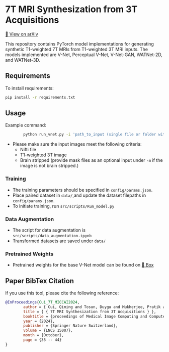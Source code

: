 # 7T MRI Synthesization from 3T Acquisitions
[🔗 View on arXiv](https://arxiv.org/abs/YYYY.NNNNN)

This repository contains PyTorch model implementations for generating synthetic T1-weighted 7T MRIs from T1-weighted 3T MRI inputs. The models implemented are V-Net, Perceptual V-Net, V-Net-GAN, WATNet-2D, and WATNet-3D.

## Requirements

To install requirements:

```sh
pip install -r requirements.txt
```

## Usage

Example command:

```sh
        python run_vnet.py -i 'path_to_input (single file or folder with files)'  -o 'folder_to_save_output' -c 'path_to_model_weight'
```

* Please make sure the input images meet the following criteria:
  - Nifti file
  - T1-weighted 3T image
  - Brain stripped (provide mask files as an optional input under ```-m``` if the image is not brain stripped.)

### Training

* The training parameters should be specified in ```config/params.json```.
* Place paired dataset in ```data/```,and update the dataset filepaths in ```config/params.json```.
* To initiate training, run ```src/scripts/Run_model.py```

### Data Augmentation

* The script for data augmentation is ```src/scripts/data_augmentation.ipynb```
* Transformed datasets are saved under ```data/```

### Pretrained Weights

* Pretrained weights for the base V-Net model can be found on [🔗 Box](https://ucsf.app.box.com/s/yekgjj3wvuih34n6zmcnnr9ji3p2uhng)

## Paper BibTex Citation
If you use this tool, please cite the following reference:

```bibtex
@InProceedings{Cui_7T_MICCAI2024,
        author = { Cui, Qiming and Tosun, Duygu and Mukherjee, Pratik and Abbasi-Asl, Reza},
        title = { { 7T MRI Synthesization from 3T Acquisitions } },
        booktitle = {proceedings of Medical Image Computing and Computer Assisted Intervention -- MICCAI 2024},
        year = {2024},
        publisher = {Springer Nature Switzerland},
        volume = {LNCS 15007},
        month = {October},
        page = {35 -- 44}
}
```